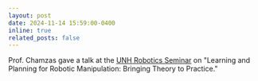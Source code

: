 ```yaml
---
layout: post
date: 2024-11-14 15:59:00-0400
inline: true
related_posts: false
---
```

Prof. Chamzas gave a talk at the [UNH Robotics Seminar](https://www.cs.unh.edu/~ruml/unh-robotics/index.html) on "Learning and Planning for Robotic Manipulation: Bringing Theory to Practice."
